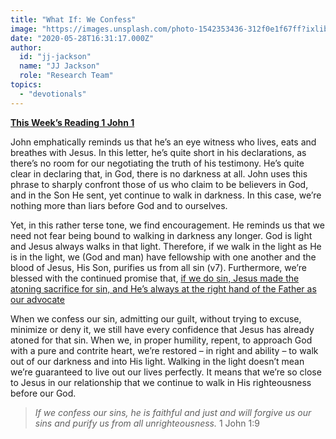 ```yaml
---
title: "What If: We Confess"
image: "https://images.unsplash.com/photo-1542353436-312f0e1f67ff?ixlib=rb-1.2.1&q=85&fm=jpg&crop=entropy&cs=srgb&ixid=eyJhcHBfaWQiOjk2NjF9"
date: "2020-05-28T16:31:17.000Z"
author:
  id: "jj-jackson"
  name: "JJ Jackson"
  role: "Research Team"
topics:
  - "devotionals"
---
```

[**This Week’s Reading 1 John 1**][1]

John emphatically reminds us that he’s an eye witness who lives, eats and breathes with Jesus. In this letter, he’s quite short in his declarations, as there’s no room for our negotiating the truth of his testimony. He’s quite clear in declaring that, in God, there is no darkness at all. John uses this phrase to sharply confront those of us who claim to be believers in God, and in the Son He sent, yet continue to walk in darkness. In this case, we’re nothing more than liars before God and to ourselves.

Yet, in this rather terse tone, we find encouragement.  He reminds us that we need not fear being bound to walking in darkness any longer. God is light and Jesus always walks in that light. Therefore, if we walk in the light as He is in the light, we (God and man) have fellowship with one another and the blood of Jesus, His Son, purifies us from all sin (v7).  Furthermore, we’re blessed with the continued promise that, [if we do sin, Jesus made the atoning sacrifice for sin, and He’s always at the right hand of the Father as our advocate][2]

When we confess our sin, admitting our guilt, without trying to excuse, minimize or deny it, we still have every confidence that Jesus has already atoned for that sin.  When we, in proper humility, repent, to approach God with a pure and contrite heart, we’re restored – in right and ability – to walk out of our darkness and into His light.  Walking in the light doesn’t mean we’re guaranteed to live out our lives perfectly. It means that we’re so close to Jesus in our relationship that we continue to walk in His righteousness before our God.

> _If we confess our sins, he is faithful and just and will forgive us our sins and purify us from all unrighteousness._ 1 John 1:9

[1]:https://www.biblegateway.com/passage/?search=1+John+1&version=NIV
[2]:https://www.biblegateway.com/passage/?search=1+John+2%3A1-2&version=NIV